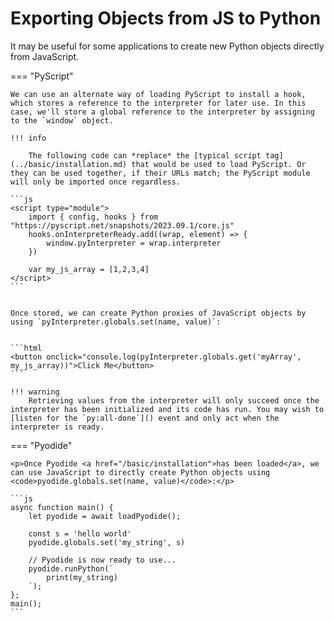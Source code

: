 # Exporting Objects from JS to Python

<p>It may be useful for some applications to create new Python objects directly from JavaScript.</p>

=== "PyScript"

    We can use an alternate way of loading PyScript to install a hook, which stores a reference to the interpreter for later use. In this case, we'll store a global reference to the interpreter by assigning to the `window` object.

    !!! info

        The following code can *replace* the [typical script tag](../basic/installation.md) that would be used to load PyScript. Or they can be used together, if their URLs match; the PyScript module will only be imported once regardless.

    ```js
    <script type="module">
        import { config, hooks } from "https://pyscript.net/snapshots/2023.09.1/core.js"
        hooks.onInterpreterReady.add((wrap, element) => {
            window.pyInterpreter = wrap.interpreter
        })

        var my_js_array = [1,2,3,4]
    </script>
    ```
    

    Once stored, we can create Python proxies of JavaScript objects by using `pyInterpreter.globals.set(name, value)`:


    ```html
    <button onclick="console.log(pyInterpreter.globals.get('myArray', my_js_array))">Click Me</button>
    ```

    !!! warning
        Retrieving values from the interpreter will only succeed once the interpreter has been initialized and its code has run. You may wish to [listen for the `py:all-done`]() event and only act when the interpreter is ready.


=== "Pyodide"

    <p>Once Pyodide <a href="/basic/installation">has been loaded</a>, we can use JavaScript to directly create Python objects using <code>pyodide.globals.set(name, value)</code>:</p>

    ```js
    async function main() {
        let pyodide = await loadPyodide();

        const s = 'hello world'
        pyodide.globals.set('my_string', s)

        // Pyodide is now ready to use...
        pyodide.runPython(`
            print(my_string)
        `);
    };
    main(); 
    ```